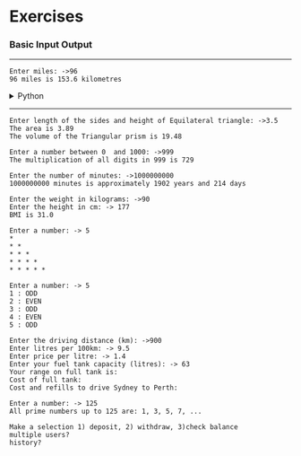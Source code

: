 # Exercises

### Basic Input Output
---
```
Enter miles: ->96
96 miles is 153.6 kilometres
```
<details>
  <summary>Python</summary>
  
  Enter solution here
  ```
  python code
  ```
</details>

---
```
Enter length of the sides and height of Equilateral triangle: ->3.5
The area is 3.89
The volume of the Triangular prism is 19.48
```
```
Enter a number between 0  and 1000: ->999
The multiplication of all digits in 999 is 729
```
```
Enter the number of minutes: ->1000000000
1000000000 minutes is approximately 1902 years and 214 days
```
```
Enter the weight in kilograms: ->90
Enter the height in cm: -> 177
BMI is 31.0
```
```
Enter a number: -> 5
*
* *
* * *
* * * *
* * * * *
```
```
Enter a number: -> 5
1 : ODD
2 : EVEN
3 : ODD
4 : EVEN
5 : ODD
```
```
Enter the driving distance (km): ->900
Enter litres per 100km: -> 9.5
Enter price per litre: -> 1.4
Enter your fuel tank capacity (litres): -> 63
Your range on full tank is:
Cost of full tank:
Cost and refills to drive Sydney to Perth:
```
```
Enter a number: -> 125
All prime numbers up to 125 are: 1, 3, 5, 7, ...
```
```
Make a selection 1) deposit, 2) withdraw, 3)check balance
multiple users?
history?
```

